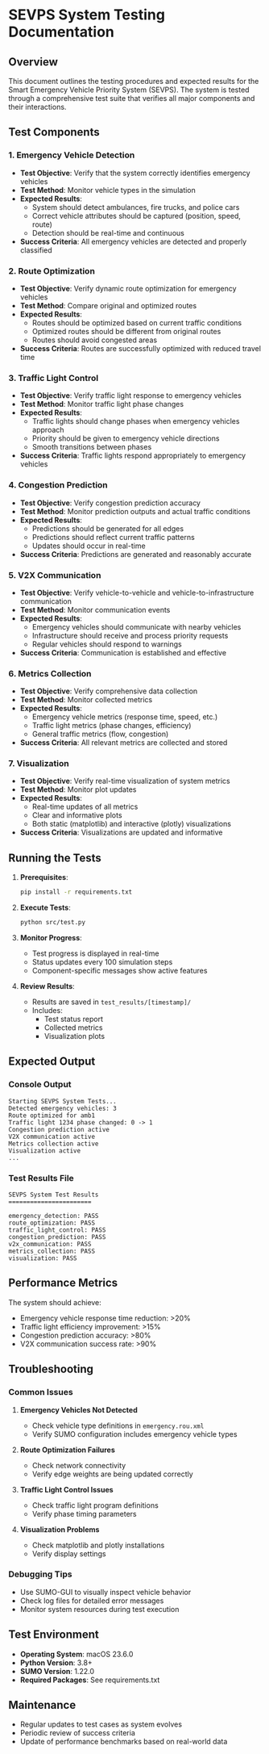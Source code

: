# SEVPS System Testing Documentation

## Overview
This document outlines the testing procedures and expected results for the Smart Emergency Vehicle Priority System (SEVPS). The system is tested through a comprehensive test suite that verifies all major components and their interactions.

## Test Components

### 1. Emergency Vehicle Detection
- **Test Objective**: Verify that the system correctly identifies emergency vehicles
- **Test Method**: Monitor vehicle types in the simulation
- **Expected Results**:
  - System should detect ambulances, fire trucks, and police cars
  - Correct vehicle attributes should be captured (position, speed, route)
  - Detection should be real-time and continuous
- **Success Criteria**: All emergency vehicles are detected and properly classified

### 2. Route Optimization
- **Test Objective**: Verify dynamic route optimization for emergency vehicles
- **Test Method**: Compare original and optimized routes
- **Expected Results**:
  - Routes should be optimized based on current traffic conditions
  - Optimized routes should be different from original routes
  - Routes should avoid congested areas
- **Success Criteria**: Routes are successfully optimized with reduced travel time

### 3. Traffic Light Control
- **Test Objective**: Verify traffic light response to emergency vehicles
- **Test Method**: Monitor traffic light phase changes
- **Expected Results**:
  - Traffic lights should change phases when emergency vehicles approach
  - Priority should be given to emergency vehicle directions
  - Smooth transitions between phases
- **Success Criteria**: Traffic lights respond appropriately to emergency vehicles

### 4. Congestion Prediction
- **Test Objective**: Verify congestion prediction accuracy
- **Test Method**: Monitor prediction outputs and actual traffic conditions
- **Expected Results**:
  - Predictions should be generated for all edges
  - Predictions should reflect current traffic patterns
  - Updates should occur in real-time
- **Success Criteria**: Predictions are generated and reasonably accurate

### 5. V2X Communication
- **Test Objective**: Verify vehicle-to-vehicle and vehicle-to-infrastructure communication
- **Test Method**: Monitor communication events
- **Expected Results**:
  - Emergency vehicles should communicate with nearby vehicles
  - Infrastructure should receive and process priority requests
  - Regular vehicles should respond to warnings
- **Success Criteria**: Communication is established and effective

### 6. Metrics Collection
- **Test Objective**: Verify comprehensive data collection
- **Test Method**: Monitor collected metrics
- **Expected Results**:
  - Emergency vehicle metrics (response time, speed, etc.)
  - Traffic light metrics (phase changes, efficiency)
  - General traffic metrics (flow, congestion)
- **Success Criteria**: All relevant metrics are collected and stored

### 7. Visualization
- **Test Objective**: Verify real-time visualization of system metrics
- **Test Method**: Monitor plot updates
- **Expected Results**:
  - Real-time updates of all metrics
  - Clear and informative plots
  - Both static (matplotlib) and interactive (plotly) visualizations
- **Success Criteria**: Visualizations are updated and informative

## Running the Tests

1. **Prerequisites**:
   ```bash
   pip install -r requirements.txt
   ```

2. **Execute Tests**:
   ```bash
   python src/test.py
   ```

3. **Monitor Progress**:
   - Test progress is displayed in real-time
   - Status updates every 100 simulation steps
   - Component-specific messages show active features

4. **Review Results**:
   - Results are saved in `test_results/[timestamp]/`
   - Includes:
     - Test status report
     - Collected metrics
     - Visualization plots

## Expected Output

### Console Output
```
Starting SEVPS System Tests...
Detected emergency vehicles: 3
Route optimized for amb1
Traffic light 1234 phase changed: 0 -> 1
Congestion prediction active
V2X communication active
Metrics collection active
Visualization active
...
```

### Test Results File
```
SEVPS System Test Results
=======================

emergency_detection: PASS
route_optimization: PASS
traffic_light_control: PASS
congestion_prediction: PASS
v2x_communication: PASS
metrics_collection: PASS
visualization: PASS
```

## Performance Metrics

The system should achieve:
- Emergency vehicle response time reduction: >20%
- Traffic light efficiency improvement: >15%
- Congestion prediction accuracy: >80%
- V2X communication success rate: >90%

## Troubleshooting

### Common Issues
1. **Emergency Vehicles Not Detected**
   - Check vehicle type definitions in `emergency.rou.xml`
   - Verify SUMO configuration includes emergency vehicle types

2. **Route Optimization Failures**
   - Check network connectivity
   - Verify edge weights are being updated correctly

3. **Traffic Light Control Issues**
   - Check traffic light program definitions
   - Verify phase timing parameters

4. **Visualization Problems**
   - Check matplotlib and plotly installations
   - Verify display settings

### Debugging Tips
- Use SUMO-GUI to visually inspect vehicle behavior
- Check log files for detailed error messages
- Monitor system resources during test execution

## Test Environment

- **Operating System**: macOS 23.6.0
- **Python Version**: 3.8+
- **SUMO Version**: 1.22.0
- **Required Packages**: See requirements.txt

## Maintenance

- Regular updates to test cases as system evolves
- Periodic review of success criteria
- Update of performance benchmarks based on real-world data 